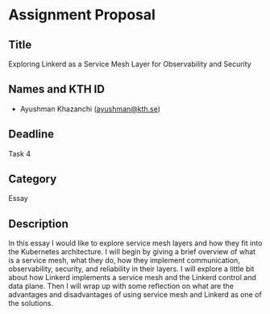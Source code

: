 # Assignment Proposal

## Title

Exploring Linkerd as a Service Mesh Layer for Observability and Security

## Names and KTH ID
  - Ayushman Khazanchi (ayushman@kth.se)

## Deadline

Task 4

## Category

Essay

## Description

In this essay I would like to explore service mesh layers and how they fit into the Kubernetes architecture. I will begin by giving a brief overview of what is a service mesh, what they do, how they implement communication, observability, security, and reliability in their layers. I will explore a little bit about how Linkerd implements a service mesh and the Linkerd control and data plane. Then I will wrap up with some reflection on what are the advantages and disadvantages of using service mesh and Linkerd as one of the solutions.
